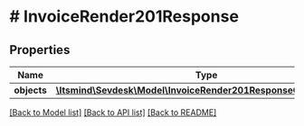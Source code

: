 # # InvoiceRender201Response

## Properties

Name | Type | Description | Notes
------------ | ------------- | ------------- | -------------
**objects** | [**\Itsmind\\Sevdesk\Model\InvoiceRender201ResponseObjectsInner[]**](InvoiceRender201ResponseObjectsInner.md) |  | [optional]

[[Back to Model list]](../../README.md#models) [[Back to API list]](../../README.md#endpoints) [[Back to README]](../../README.md)
